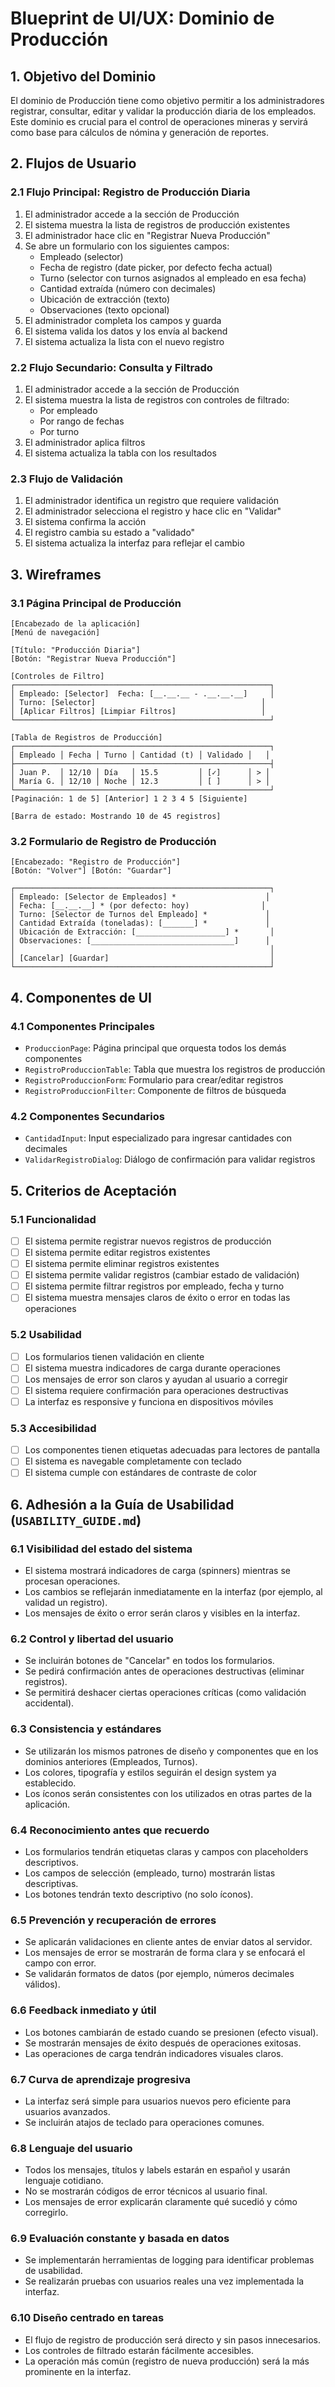 # Blueprint de UI/UX: Dominio de Producción

## 1. Objetivo del Dominio

El dominio de Producción tiene como objetivo permitir a los administradores registrar, consultar, editar y validar la producción diaria de los empleados. Este dominio es crucial para el control de operaciones mineras y servirá como base para cálculos de nómina y generación de reportes.

## 2. Flujos de Usuario

### 2.1 Flujo Principal: Registro de Producción Diaria

1. El administrador accede a la sección de Producción
2. El sistema muestra la lista de registros de producción existentes
3. El administrador hace clic en "Registrar Nueva Producción"
4. Se abre un formulario con los siguientes campos:
   - Empleado (selector)
   - Fecha de registro (date picker, por defecto fecha actual)
   - Turno (selector con turnos asignados al empleado en esa fecha)
   - Cantidad extraída (número con decimales)
   - Ubicación de extracción (texto)
   - Observaciones (texto opcional)
5. El administrador completa los campos y guarda
6. El sistema valida los datos y los envía al backend
7. El sistema actualiza la lista con el nuevo registro

### 2.2 Flujo Secundario: Consulta y Filtrado

1. El administrador accede a la sección de Producción
2. El sistema muestra la lista de registros con controles de filtrado:
   - Por empleado
   - Por rango de fechas
   - Por turno
3. El administrador aplica filtros
4. El sistema actualiza la tabla con los resultados

### 2.3 Flujo de Validación

1. El administrador identifica un registro que requiere validación
2. El administrador selecciona el registro y hace clic en "Validar"
3. El sistema confirma la acción
4. El registro cambia su estado a "validado"
5. El sistema actualiza la interfaz para reflejar el cambio

## 3. Wireframes

### 3.1 Página Principal de Producción
```
[Encabezado de la aplicación]
[Menú de navegación]

[Título: "Producción Diaria"]
[Botón: "Registrar Nueva Producción"]

[Controles de Filtro]
┌─────────────────────────────────────────────────────────┐
│ Empleado: [Selector]  Fecha: [__.__.__ - .__.__.__]     │
│ Turno: [Selector]                                     │
│ [Aplicar Filtros] [Limpiar Filtros]                   │
└─────────────────────────────────────────────────────────┘

[Tabla de Registros de Producción]
┌─────────────────────────────────────────────────────────┐
│ Empleado │ Fecha │ Turno │ Cantidad (t) │ Validado │   │
├─────────────────────────────────────────────────────────┤
│ Juan P.  │ 12/10 │ Día   │ 15.5         │ [✓]      │ > │
│ María G. │ 12/10 │ Noche │ 12.3         │ [ ]      │ > │
└─────────────────────────────────────────────────────────┘
[Paginación: 1 de 5] [Anterior] 1 2 3 4 5 [Siguiente]

[Barra de estado: Mostrando 10 de 45 registros]
```

### 3.2 Formulario de Registro de Producción
```
[Encabezado: "Registro de Producción"]
[Botón: "Volver"] [Botón: "Guardar"]

┌─────────────────────────────────────────────────────────┐
│ Empleado: [Selector de Empleados] *                    │
│ Fecha: [__.__.__] * (por defecto: hoy)                │
│ Turno: [Selector de Turnos del Empleado] *             │
│ Cantidad Extraída (toneladas): [_______] *             │
│ Ubicación de Extracción: [____________________] *       │
│ Observaciones: [________________________________]      │
│                                                         │
│ [Cancelar] [Guardar]                                    │
└─────────────────────────────────────────────────────────┘
```

## 4. Componentes de UI

### 4.1 Componentes Principales
- `ProduccionPage`: Página principal que orquesta todos los demás componentes
- `RegistroProduccionTable`: Tabla que muestra los registros de producción
- `RegistroProduccionForm`: Formulario para crear/editar registros
- `RegistroProduccionFilter`: Componente de filtros de búsqueda

### 4.2 Componentes Secundarios
- `CantidadInput`: Input especializado para ingresar cantidades con decimales
- `ValidarRegistroDialog`: Diálogo de confirmación para validar registros

## 5. Criterios de Aceptación

### 5.1 Funcionalidad
- [ ] El sistema permite registrar nuevos registros de producción
- [ ] El sistema permite editar registros existentes
- [ ] El sistema permite eliminar registros existentes
- [ ] El sistema permite validar registros (cambiar estado de validación)
- [ ] El sistema permite filtrar registros por empleado, fecha y turno
- [ ] El sistema muestra mensajes claros de éxito o error en todas las operaciones

### 5.2 Usabilidad
- [ ] Los formularios tienen validación en cliente
- [ ] El sistema muestra indicadores de carga durante operaciones
- [ ] Los mensajes de error son claros y ayudan al usuario a corregir
- [ ] El sistema requiere confirmación para operaciones destructivas
- [ ] La interfaz es responsive y funciona en dispositivos móviles

### 5.3 Accesibilidad
- [ ] Los componentes tienen etiquetas adecuadas para lectores de pantalla
- [ ] El sistema es navegable completamente con teclado
- [ ] El sistema cumple con estándares de contraste de color

## 6. Adhesión a la Guía de Usabilidad (`USABILITY_GUIDE.md`)

### 6.1 Visibilidad del estado del sistema
- El sistema mostrará indicadores de carga (spinners) mientras se procesan operaciones.
- Los cambios se reflejarán inmediatamente en la interfaz (por ejemplo, al validad un registro).
- Los mensajes de éxito o error serán claros y visibles en la interfaz.

### 6.2 Control y libertad del usuario
- Se incluirán botones de "Cancelar" en todos los formularios.
- Se pedirá confirmación antes de operaciones destructivas (eliminar registros).
- Se permitirá deshacer ciertas operaciones críticas (como validación accidental).

### 6.3 Consistencia y estándares
- Se utilizarán los mismos patrones de diseño y componentes que en los dominios anteriores (Empleados, Turnos).
- Los colores, tipografía y estilos seguirán el design system ya establecido.
- Los íconos serán consistentes con los utilizados en otras partes de la aplicación.

### 6.4 Reconocimiento antes que recuerdo
- Los formularios tendrán etiquetas claras y campos con placeholders descriptivos.
- Los campos de selección (empleado, turno) mostrarán listas descriptivas.
- Los botones tendrán texto descriptivo (no solo íconos).

### 6.5 Prevención y recuperación de errores
- Se aplicarán validaciones en cliente antes de enviar datos al servidor.
- Los mensajes de error se mostrarán de forma clara y se enfocará el campo con error.
- Se validarán formatos de datos (por ejemplo, números decimales válidos).

### 6.6 Feedback inmediato y útil
- Los botones cambiarán de estado cuando se presionen (efecto visual).
- Se mostrarán mensajes de éxito después de operaciones exitosas.
- Las operaciones de carga tendrán indicadores visuales claros.

### 6.7 Curva de aprendizaje progresiva
- La interfaz será simple para usuarios nuevos pero eficiente para usuarios avanzados.
- Se incluirán atajos de teclado para operaciones comunes.

### 6.8 Lenguaje del usuario
- Todos los mensajes, títulos y labels estarán en español y usarán lenguaje cotidiano.
- No se mostrarán códigos de error técnicos al usuario final.
- Los mensajes de error explicarán claramente qué sucedió y cómo corregirlo.

### 6.9 Evaluación constante y basada en datos
- Se implementarán herramientas de logging para identificar problemas de usabilidad.
- Se realizarán pruebas con usuarios reales una vez implementada la interfaz.

### 6.10 Diseño centrado en tareas
- El flujo de registro de producción será directo y sin pasos innecesarios.
- Los controles de filtrado estarán fácilmente accesibles.
- La operación más común (registro de nueva producción) será la más prominente en la interfaz.